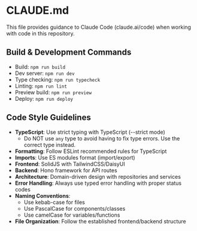 # CLAUDE.md

This file provides guidance to Claude Code (claude.ai/code) when working with code in this repository.

## Build & Development Commands
- Build: `npm run build`
- Dev server: `npm run dev`
- Type checking: `npm run typecheck`
- Linting: `npm run lint`
- Preview build: `npm run preview`
- Deploy: `npm run deploy`

## Code Style Guidelines
- **TypeScript**: Use strict typing with TypeScript (--strict mode)
  - Do NOT use `any` type to avoid having to fix type errors.  Use the correct type instead.
- **Formatting**: Follow ESLint recommended rules for TypeScript
- **Imports**: Use ES modules format (import/export)
- **Frontend**: SolidJS with TailwindCSS/DaisyUI
- **Backend**: Hono framework for API routes
- **Architecture**: Domain-driven design with repositories and services
- **Error Handling**: Always use typed error handling with proper status codes
- **Naming Conventions**:
  - Use kebab-case for files
  - Use PascalCase for components/classes
  - Use camelCase for variables/functions
- **File Organization**: Follow the established frontend/backend structure